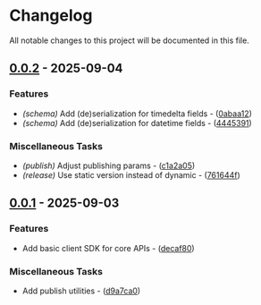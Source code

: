 # Changelog

All notable changes to this project will be documented in this file.

## [0.0.2](https://github.com/stack-rs/mitosis/compare/v0.0.1..v0.0.2) - 2025-09-04

### Features

- *(schema)* Add (de)serialization for timedelta fields - ([0abaa12](https://github.com/stack-rs/mitosis-python-sdk/commit/0abaa12274246ac64ababc3b76585343557ad5dc))
- *(schema)* Add (de)serialization for datetime fields - ([4445391](https://github.com/stack-rs/mitosis-python-sdk/commit/4445391be40c053035abea26273f3dc6a5453f51))

### Miscellaneous Tasks

- *(publish)* Adjust publishing params - ([c1a2a05](https://github.com/stack-rs/mitosis-python-sdk/commit/c1a2a059ee1adfb5bd7f0dd54bd18717504b1239))
- *(release)* Use static version instead of dynamic - ([761644f](https://github.com/stack-rs/mitosis-python-sdk/commit/761644fc5a3a888a89bca82aefd177941ef37946))

## [0.0.1](https://github.com/stack-rs/mitosis/releases/tag/v0.0.1) - 2025-09-03

### Features

- Add basic client SDK for core APIs - ([decaf80](https://github.com/stack-rs/mitosis-python-sdk/commit/decaf80d049f3419a5cae7612462a05455e2a82e))

### Miscellaneous Tasks

- Add publish utilities - ([d9a7ca0](https://github.com/stack-rs/mitosis-python-sdk/commit/d9a7ca03108b6ad5c0676bc508040968f580ab02))

